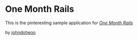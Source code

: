 # One Month Rails

This is the pinteresting sample application for
[*One Month Rails*](http://onemonthrails.com)

by [johndotwoo](http://github.com/johndotwoo)